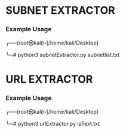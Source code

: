 # SUBNET EXTRACTOR
### Example Usage 
┌──(root㉿kali)-[/home/kali/Desktop]

└─# python3 subnetExtractor.py subnetlist.txt


# URL EXTRACTOR 
### Example Usage

┌──(root㉿kali)-[/home/kali/Desktop]

└─# python3 urlExtractor.py ipText.txt 
